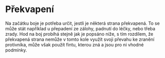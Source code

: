 # Překvapení

Na začátku boje je potřeba určit, jestli je některá strana
překvapená. To se může stát například u přepadení ze zálohy,
padnutí do léčky, nebo třeba zrady. Hod na boj probíhá stejně 
jak je popsáno níže, s tím rozdílem, že překvapená strana nemůže
v tomto kole využít svoji převahu ke zranění protivníka, může 
však použít fintu, kterou zná a jsou pro ni vhodné podmínky.

